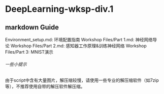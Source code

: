 # DeepLearning-wksp-div.1

## markdown Guide

Environment_setup.md: 环境配置指南
Workshop Files/Part 1.md: 神经网络导论
Workshop Files/Part 2.md: 感知器工作原理&训练神经网络
Workshop Files/Part 3: MNIST演示

###### 一些小提示

由于script中含有大量图片，解压缩较慢，请使用一些专业的解压缩软件（如7zip等），不推荐使用自带的解压软件解压缩。
